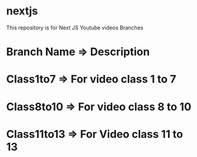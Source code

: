 # nextjs
This repository is for Next JS Youtube videos
Branches 
# Branch Name     =>    Description
# Class1to7       =>   For video class 1 to 7
# Class8to10      =>    For video class 8 to 10
# Class11to13     =>    For Video class 11 to 13
